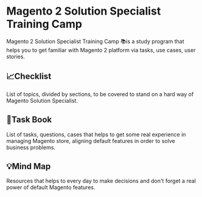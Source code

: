 # Magento 2 Solution Specialist Training Camp

Magento 2 Solution Specialist Training Camp 📚is a study program that helps you to get familiar with Magento 2 platform 
via tasks, use cases, user stories.

## 📈Checklist

List of topics, divided by sections, to be covered to stand on a hard way of Magento Solution Specialist.

## 📝Task Book

List of tasks, questions, cases that helps to get some real experience in managing Magento store, 
aligning default features in order to solve business problems.

## 💡Mind Map

Resources that helps to every day to make decisions and don't forget a real power of default Magento features.

